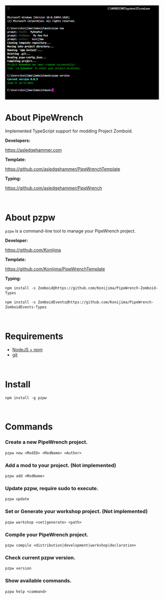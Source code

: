 ![](https://github.com/Konijima/pzpw/blob/master/pzpw.png?raw=true)

# About PipeWrench

Implemented TypeScript support for modding Project Zomboid.

**Developers:**

https://asledgehammer.com  

**Template:**

https://github.com/asledgehammer/PipeWrenchTemplate  

**Typing:**

https://github.com/asledgehammer/PipeWrench

<br>

# About pzpw

`pzpw` is a command-line tool to manage your PipeWrench project.

**Developer:**

https://github.com/Konijima

**Template:** 

https://github.com/Konijima/PipeWrenchTemplate

**Typing:**

```
npm install -s Zomboid@https://github.com/Konijima/PipeWrench-Zomboid-Types
```
```
npm install -s ZomboidEvents@https://github.com/Konijima/PipeWrench-ZomboidEvents-Types
```

<br>

# Requirements
- [NodeJS + npm](https://nodejs.org/en/download/) 
- [git](https://git-scm.com/downloads)

<br>

# Install

```
npm install -g pzpw
```

<br>

# Commands

### Create a new PipeWrench project.
```
pzpw new <ModID> <ModName> <Author>
```
### Add a mod to your project. **(Not implemented)**
```
pzpw add <ModName>
```
### Update pzpw, require sudo to execute.
```
pzpw update
```
### Set or Generate your workshop project. **(Not implemented)**
```
pzpw workshop <set|generate> <path>
```
### Compile your PipeWrench project.
```
pzpw compile <distribution|development|workshop|declaration>
```
### Check current pzpw version.
```
pzpw version
```
### Show available commands.
```
pzpw help <command>
```
